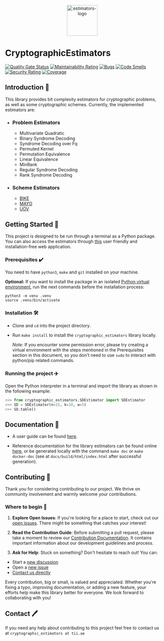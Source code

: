 <div align="center">
    <img src="https://github.com/user-attachments/assets/bbe49f32-5e62-49a7-bb41-b28f1864833d" alt="estimators-logo" width=100 height=100></img>
</div>

# CryptographicEstimators

[![Quality Gate Status](https://sonarcloud.io/api/project_badges/measure?project=Crypto-TII_CryptographicEstimators&metric=alert_status)](https://sonarcloud.io/summary/new_code?id=Crypto-TII_CryptographicEstimators)
[![Maintainability Rating](https://sonarcloud.io/api/project_badges/measure?project=Crypto-TII_CryptographicEstimators&metric=sqale_rating)](https://sonarcloud.io/summary/new_code?id=Crypto-TII_CryptographicEstimators)
[![Bugs](https://sonarcloud.io/api/project_badges/measure?project=Crypto-TII_CryptographicEstimators&metric=bugs)](https://sonarcloud.io/summary/new_code?id=Crypto-TII_CryptographicEstimators)
[![Code Smells](https://sonarcloud.io/api/project_badges/measure?project=Crypto-TII_CryptographicEstimators&metric=code_smells)](https://sonarcloud.io/summary/new_code?id=Crypto-TII_CryptographicEstimators)
[![Security Rating](https://sonarcloud.io/api/project_badges/measure?project=Crypto-TII_CryptographicEstimators&metric=security_rating)](https://sonarcloud.io/summary/new_code?id=Crypto-TII_CryptographicEstimators)
[![Coverage](https://sonarcloud.io/api/project_badges/measure?project=Crypto-TII_CryptographicEstimators&metric=coverage)](https://sonarcloud.io/summary/new_code?id=Crypto-TII_CryptographicEstimators)

## Introduction 🎉

This library provides bit complexity estimators for cryptographic problems, as
well as some cryptographic schemes. Currently, the implemented estimators are:

- ### Problem Estimators
  - Multivariate Quadratic
  - Binary Syndrome Decoding
  - Syndrome Decoding over Fq
  - Permuted Kernel
  - Permutation Equivalence
  - Linear Equivalence
  - MinRank
  - Regular Syndrome Decoding
  - Rank Syndrome Decoding

- ### Scheme Estimators
  - [BIKE](https://bikesuite.org)
  - [MAYO](https://pqmayo.org)
  - [UOV](https://www.uovsig.org)

## Getting Started 🚀

This project is designed to be run through a terminal as a Python package. You
can also access the estimators through [this](https://estimators.crypto.tii.ae/)
user friendly and installation-free web application.

### Prerequisites ✔️

You need to have `python3`, `make` and `git` installed on your machine.

**Optional:** If you want to install the package in an isolated
[Python virtual environment](https://docs.python.org/3/library/venv.html), run
the next commands before the installation process:

```shell
python3 -m venv .venv
source .venv/bin/activate
```

### Installation 🛠

- Clone and `cd` into the project directory.

- Run `make install` to install the `cryptographic_estimators` library locally.

  _Note:_ If you encounter some permission error, please try creating a virtual
  environment with the steps mentioned in the
  Prerequisites section in this document, so you don't need
  to use `sudo` to interact with python/pip related commands.

### Running the project ✈️

Open the Python interpreter in a terminal and import the library as shown in the
following example:

```python
>>> from cryptographic_estimators.SDEstimator import SDEstimator
>>> SD = SDEstimator(n=15, k=10, w=5)
>>> SD.table()
```

## Documentation 📝

- A user guide can be found [here](./docs/github/user_guide.md).

- Reference documentation for the library estimators can be found online
  [here](https://crypto-tii.github.io/CryptographicEstimators/), or be generated
  locally with the command `make doc` or `make docker-doc` (see at
  `docs/build/html/index.html` after successful generation).

## Contributing 🤝

Thank you for considering contributing to our project. We thrive on community
involvement and warmly welcome your contributions.

### Where to begin 🌱

1. **Explore Open Issues**: If you're looking for a place to start, check out
   our [open issues](https://github.com/Crypto-TII/CryptographicEstimators/issues). There might be something that catches your
   interest!

2. **Read the Contribution Guide**: Before submitting a pull request, please
   take a moment to review our
   [Contribution Documentation](./docs/github/contributing.md). It contains
   important information about our development guidelines and process.

3. **Ask for Help**: Stuck on something? Don't hesitate to reach out! You can:

- Start a
  [new discussion](https://github.com/Crypto-TII/CryptographicEstimators/discussions)
- Open a
  [new issue](https://github.com/Crypto-TII/CryptographicEstimators/issues)
- [Contact us directly](https://github.com/Crypto-TII/CryptographicEstimators?tab=readme-ov-file#contact-%EF%B8%8F)

Every contribution, big or small, is valued and appreciated. Whether you're
fixing a typo, improving documentation, or adding a new feature, your efforts
help make this library better for everyone. We look forward to collaborating
with you!

## Contact 🖊️

If you need any help about contributing to this project feel free to contact us
at `cryptographic_estimators at tii.ae`
